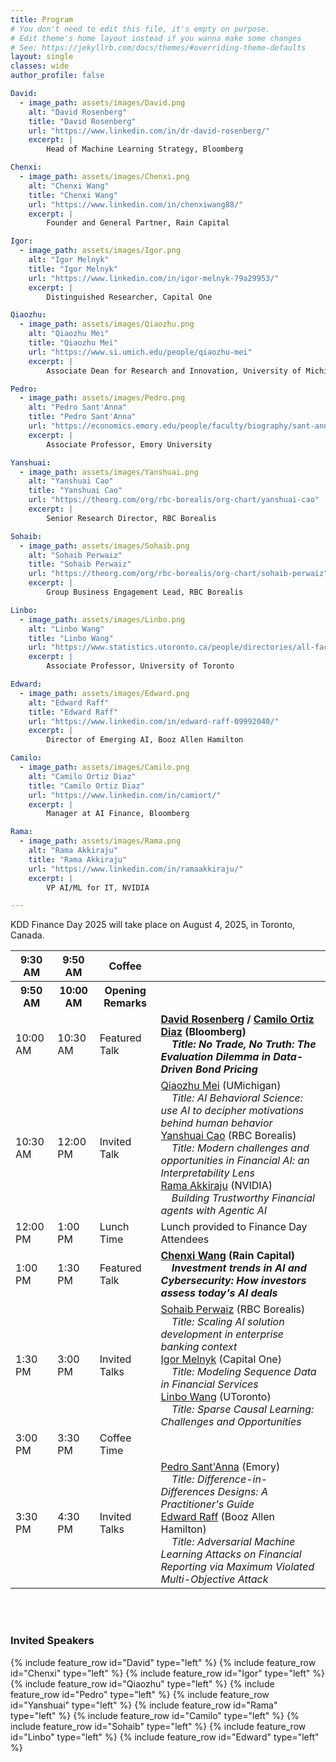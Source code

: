 ```yaml
---
title: Program
# You don't need to edit this file, it's empty on purpose.
# Edit theme's home layout instead if you wanna make some changes
# See: https://jekyllrb.com/docs/themes/#overriding-theme-defaults
layout: single
classes: wide
author_profile: false

David:
  - image_path: assets/images/David.png
    alt: "David Rosenberg"
    title: "David Rosenberg"
    url: "https://www.linkedin.com/in/dr-david-rosenberg/"
    excerpt: |
        Head of Machine Learning Strategy, Bloomberg

Chenxi:
  - image_path: assets/images/Chenxi.png
    alt: "Chenxi Wang"
    title: "Chenxi Wang"
    url: "https://www.linkedin.com/in/chenxiwang88/"
    excerpt: |
        Founder and General Partner, Rain Capital

Igor:
  - image_path: assets/images/Igor.png
    alt: "Igor Melnyk"
    title: "Igor Melnyk"
    url: "https://www.linkedin.com/in/igor-melnyk-79a29953/"
    excerpt: |
        Distinguished Researcher, Capital One

Qiaozhu:
  - image_path: assets/images/Qiaozhu.png
    alt: "Qiaozhu Mei"
    title: "Qiaozhu Mei"
    url: "https://www.si.umich.edu/people/qiaozhu-mei"
    excerpt: |
        Associate Dean for Research and Innovation, University of Michigan

Pedro:
  - image_path: assets/images/Pedro.png
    alt: "Pedro Sant'Anna"
    title: "Pedro Sant'Anna"
    url: "https://economics.emory.edu/people/faculty/biography/sant-anna-pedro.html"
    excerpt: |
        Associate Professor, Emory University

Yanshuai:
  - image_path: assets/images/Yanshuai.png
    alt: "Yanshuai Cao"
    title: "Yanshuai Cao"
    url: "https://theorg.com/org/rbc-borealis/org-chart/yanshuai-cao"
    excerpt: |
        Senior Research Director, RBC Borealis

Sohaib:
  - image_path: assets/images/Sohaib.png
    alt: "Sohaib Perwaiz"
    title: "Sohaib Perwaiz"
    url: "https://theorg.com/org/rbc-borealis/org-chart/sohaib-perwaiz"
    excerpt: |
        Group Business Engagement Lead, RBC Borealis

Linbo:
  - image_path: assets/images/Linbo.png
    alt: "Linbo Wang"
    title: "Linbo Wang"
    url: "https://www.statistics.utoronto.ca/people/directories/all-faculty/linbo-wang"
    excerpt: |
        Associate Professor, University of Toronto

Edward:
  - image_path: assets/images/Edward.png
    alt: "Edward Raff"
    title: "Edward Raff"
    url: "https://www.linkedin.com/in/edward-raff-09992040/"
    excerpt: |
        Director of Emerging AI, Booz Allen Hamilton

Camilo:
  - image_path: assets/images/Camilo.png
    alt: "Camilo Ortiz Diaz"
    title: "Camilo Ortiz Diaz"
    url: "https://www.linkedin.com/in/camiort/"
    excerpt: |
        Manager at AI Finance, Bloomberg

Rama:
  - image_path: assets/images/Rama.png
    alt: "Rama Akkiraju"
    title: "Rama Akkiraju"
    url: "https://www.linkedin.com/in/ramaakkiraju/"
    excerpt: |
        VP AI/ML for IT, NVIDIA

---
```

KDD Finance Day 2025 will take place on August 4, 2025, in Toronto, Canada.


<table class="tg">
<tbody>
    <tr>
        <th class="tg-feht">9:30 AM</th>
        <th class="tg-feht">9:50 AM</th>
        <th class="tg-feht">Coffee</th>
        <th class="tg-feht"></th>
    </tr>
    <tr>
        <th class="tg-feht">9:50 AM</th>
        <th class="tg-feht">10:00 AM</th>
        <th class="tg-feht">Opening Remarks</th>
        <th class="tg-feht"></th>
    </tr>
    <tr>
        <td class="tg-73oq">10:00 AM</td>
        <td class="tg-73oq">10:30 AM</td>
        <td class="tg-73oq">Featured Talk</td>
        <td class="tg-73oq">
        <b><a href="https://www.linkedin.com/in/dr-david-rosenberg/">David Rosenberg</a> / <a href="https://www.linkedin.com/in/camiort/">Camilo Ortiz Diaz</a> (Bloomberg)</b>
        <br>&nbsp;&nbsp;&nbsp;&nbsp;<em><b>Title: No Trade, No Truth: The Evaluation Dilemma in Data-Driven Bond Pricing</b></em>
        </td>
    </tr>
    <tr>
        <td class="tg-73oq">10:30 AM</td>
        <td class="tg-73oq">12:00 PM</td>
        <td class="tg-73oq">Invited Talk</td>
        <td class="tg-73oq">
        <a href="https://www.si.umich.edu/people/qiaozhu-mei">Qiaozhu Mei</a> (UMichigan)
        <br>&nbsp;&nbsp;&nbsp;&nbsp;<em>Title: AI Behavioral Science: use AI to decipher motivations behind human behavior</em>
        <br><a href="https://theorg.com/org/rbc-borealis/org-chart/yanshuai-cao">Yanshuai Cao</a> (RBC Borealis)
        <br>&nbsp;&nbsp;&nbsp;&nbsp;<em>Title: Modern challenges and opportunities in Financial AI: an Interpretability Lens</em>
        <br><a href="https://www.linkedin.com/in/ramaakkiraju/">Rama Akkiraju</a> (NVIDIA)
        <br>&nbsp;&nbsp;&nbsp;&nbsp;<em>Building Trustworthy Financial agents with Agentic AI</em>
        </td>
    </tr>
    <tr>
        <td class="tg-vwhn">12:00 PM</td>
        <td class="tg-vwhn">1:00 PM</td>
        <td class="tg-vwhn">Lunch Time</td>
        <td class="tg-vwhn">Lunch provided to Finance Day Attendees</td>
    </tr>
    <tr>
        <td class="tg-73oq">1:00 PM</td>
        <td class="tg-73oq">1:30 PM</td>
        <td class="tg-73oq">Featured Talk</td>
        <td class="tg-73oq">
        <b><a href="https://www.linkedin.com/in/chenxiwang88/">Chenxi Wang</a> (Rain Capital)</b>
        <br>&nbsp;&nbsp;&nbsp;&nbsp;<em><b>Investment trends in AI and Cybersecurity: How investors assess today's AI deals </b></em>
        </td>
    </tr>
    <tr>
        <td class="tg-73oq">1:30 PM</td>
        <td class="tg-73oq">3:00 PM</td>
        <td class="tg-73oq">Invited Talks</td>
        <td class="tg-73oq">
        <a href="https://theorg.com/org/rbc-borealis/org-chart/sohaib-perwaiz">Sohaib Perwaiz</a> (RBC Borealis)
        <br>&nbsp;&nbsp;&nbsp;&nbsp;<em>Title: Scaling AI solution development in enterprise banking context</em>
        <br><a href="https://www.linkedin.com/in/igor-melnyk-79a29953/">Igor Melnyk</a> (Capital One)
        <br>&nbsp;&nbsp;&nbsp;&nbsp;<em>Title: Modeling Sequence Data in Financial Services</em>
        <br><a href="https://www.statistics.utoronto.ca/people/directories/all-faculty/linbo-wang">Linbo Wang</a> (UToronto)
        <br>&nbsp;&nbsp;&nbsp;&nbsp;<em>Title: Sparse Causal Learning: Challenges and Opportunities</em>
        </td>
    </tr>
    <tr>
        <td class="tg-vwhn">3:00 PM</td>
        <td class="tg-vwhn">3:30 PM</td>
        <td class="tg-vwhn">Coffee Time</td>
        <td class="tg-vwhn"></td>
    </tr>
    <tr>
        <td class="tg-73oq">3:30 PM</td>
        <td class="tg-73oq">4:30 PM</td>
        <td class="tg-73oq">Invited Talks</td>
        <td class="tg-73oq">
        <a href="https://economics.emory.edu/people/faculty/biography/sant-anna-pedro.html">Pedro Sant'Anna</a> (Emory)
        <br>&nbsp;&nbsp;&nbsp;&nbsp;<em>Title: Difference-in-Differences Designs: A Practitioner's Guide</em>
        <br><a href="https://www.linkedin.com/in/edward-raff-09992040/">Edward Raff</a> (Booz Allen Hamilton)
        <br>&nbsp;&nbsp;&nbsp;&nbsp;<em>Title: Adversarial Machine Learning Attacks on Financial Reporting via Maximum Violated Multi-Objective Attack</em>
        </td>
    </tr>
</tbody>
</table>

<br />
<br/>
<section class="organizers" markdown="1">
  
### Invited Speakers
{% include feature_row id="David" type="left" %}
{% include feature_row id="Chenxi" type="left" %}
{% include feature_row id="Igor" type="left" %}
{% include feature_row id="Qiaozhu" type="left" %}
{% include feature_row id="Pedro" type="left" %}
{% include feature_row id="Yanshuai" type="left" %}
{% include feature_row id="Rama" type="left" %}
{% include feature_row id="Camilo" type="left" %}
{% include feature_row id="Sohaib" type="left" %}
{% include feature_row id="Linbo" type="left" %}
{% include feature_row id="Edward" type="left" %}


</section>
